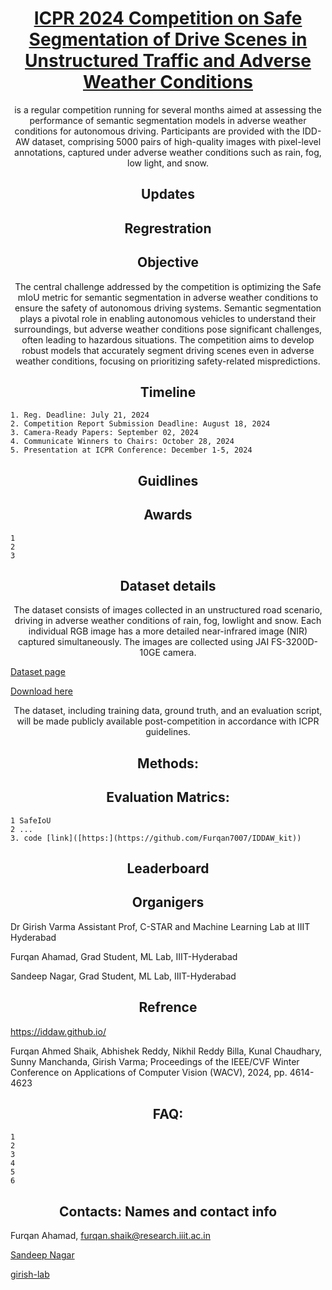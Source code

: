 
<h1 align="center">
    <a href="https://github.com/girish-lab/Safe-Segmentation-Competition-ICPR-24">ICPR 2024 Competition on Safe Segmentation of Drive Scenes in  Unstructured Traffic and Adverse Weather Conditions</a>
</h1>

<p align="center">
is a regular competition running for several months aimed at assessing the performance of semantic segmentation models in adverse weather conditions for autonomous driving. Participants are provided with the IDD-AW dataset, comprising 5000 pairs of high-quality images with pixel-level annotations, captured under adverse weather conditions such as rain, fog, low light, and snow.
</p>
    
<h2 align="center"> Updates </h2>

<h2 align="center"> Regrestration </h2>


<h2 align="center"> Objective </h2>

<p align="center">
The central challenge addressed by the competition is optimizing the Safe mIoU metric for semantic segmentation in adverse weather conditions to ensure the safety of autonomous driving systems. Semantic segmentation plays a pivotal role in enabling autonomous vehicles to understand their surroundings, but adverse weather conditions pose significant challenges, often leading to hazardous situations. The competition aims to develop robust models that accurately segment driving scenes even in adverse weather conditions, focusing on prioritizing safety-related mispredictions.
</p>

<h2 align="center"> Timeline </h2>

    1. Reg. Deadline: July 21, 2024
    2. Competition Report Submission Deadline: August 18, 2024
    3. Camera-Ready Papers: September 02, 2024	
    4. Communicate Winners to Chairs: October 28, 2024	
    5. Presentation at ICPR Conference: December 1-5, 2024	

<h2 align="center"> Guidlines </h2>

<h2 align="center"> Awards </h2>

    1 
    2
    3



<h2 align="center"> Dataset details </h2>



<p align="center">
The dataset consists of images collected in an unstructured road scenario, driving in adverse weather conditions of rain, fog, lowlight and snow. Each individual RGB image has a more detailed near-infrared image (NIR) captured simultaneously. The images are collected using JAI FS-3200D-10GE camera.
</p>


<a align="center" href="https://iddaw.github.io/"> Dataset page</a>

<a align="center" href="https://idd.insaan.iiit.ac.in/dataset/download/">Download here</a>

<p align="center">
The dataset, including training data, ground truth, and an evaluation script, will be made publicly available post-competition in accordance with ICPR guidelines.
</p>

<h2 align="center"> Methods: </h2>


<h2 align="center"> Evaluation Matrics: </h2>


    1 SafeIoU
    2 ...
    3. code [link]([https:](https://github.com/Furqan7007/IDDAW_kit))

<h2 align="center"> Leaderboard </h2>


<h2 align="center"> Organigers </h2>
    
Dr Girish Varma  Assistant Prof, C-STAR and Machine Learning Lab at IIIT Hyderabad

Furqan Ahamad, Grad Student, ML Lab, IIIT-Hyderabad

Sandeep Nagar, Grad Student, ML Lab, IIIT-Hyderabad





<h2 align="center"> Refrence </h2>

https://iddaw.github.io/

Furqan Ahmed Shaik, Abhishek Reddy, Nikhil Reddy Billa, Kunal Chaudhary, Sunny Manchanda, Girish Varma; Proceedings of the IEEE/CVF Winter Conference on Applications of Computer Vision (WACV), 2024, pp. 4614-4623

<h2 align="center">
    FAQ:
</h2>

    1
    2
    3
    4
    5
    6
    

<h2 align="center">
    Contacts:  Names and contact info
</h2>

Furqan Ahamad, furqan.shaik@research.iiit.ac.in 

[Sandeep Nagar](https://twitter.com/NaagarRN)

[girish-lab](https://girishvarma.in/)

